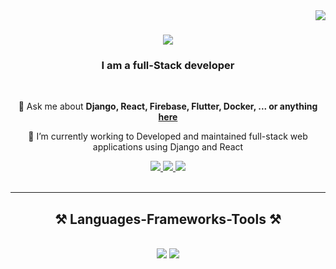 <img align="right" src="https://visitor-badge.laobi.icu/badge?page_id=Yacine166.Yacine166" />
<h1 align="center">
    <img src="https://readme-typing-svg.herokuapp.com/?font=Righteous&size=35&center=true&vCenter=true&width=500&height=70&duration=4000&lines=Hi+There!+👋;+I'm+Yacine+Aoumara;" />
</h1>

<h3 align="center">I am a full-Stack developer </h3>
<br/>
<div align="center">
 
💬 Ask me about **Django, React, Firebase, Flutter, Docker, ... or anything [here](https://aoumara-yacine.netlify.app/#contact)**

 🌱 I’m currently working to Developed and maintained full-stack web applications 
using Django and React
</div>

<div align="center"> 
  <a href="mailto:yacineaoumara2@gmail.com">
    <img src="https://img.shields.io/badge/Gmail-333333?style=for-the-badge&logo=gmail&logoColor=red" />
  </a>
  <a href="https://dz.linkedin.com/in/aoumara-yacine-822246257" target="_blank">
    <img src="https://img.shields.io/badge/LinkedIn-0077B5?style=for-the-badge&logo=linkedin&logoColor=white" target="_blank" target="_blank" />
  </a>
  <a href="https://aoumara-yacine.netlify.app" target="_blank">
     <img src="https://img.shields.io/badge/Portfolio-FF5722?style=for-the-badge&logo=todoist&logoColor=white" target="_blank" /> <!-- sqlite, safari, google-chrome are other good icon options -->
  </a>
</div>

<br/>
<hr/>

<h2 align="center">⚒️ Languages-Frameworks-Tools ⚒️</h2>
<br/>
<div align="center">
    <img src="https://skillicons.dev/icons?i=wpf,.net,react,python,java,c#,flutter,mysql,django" />
    <img src="https://skillicons.dev/icons?i=vscode,github,aws,figma,docker,git,firebase" /><br>
</div>

